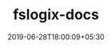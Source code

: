 ---
title: "fslogix-docs"
date: 2019-06-28T18:00:09+05:30
type: "organisations"
org_name: "Microsoft Docs"
repo_desc: "GitHub Issue tracking for FSLogix product documentation"
repo_link: https://github.com/MicrosoftDocs/fslogix-docs
---